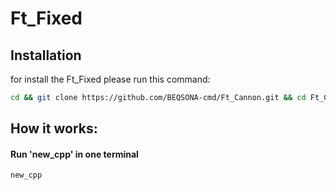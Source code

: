 # Ft_Fixed

## Installation

for install the Ft_Fixed please run this command:
```bash
cd && git clone https://github.com/BEQSONA-cmd/Ft_Cannon.git && cd Ft_Cannon && sh install.sh
```
## How it works: 
#### Run 'new_cpp' in one terminal
```bash
new_cpp
```
